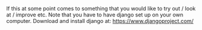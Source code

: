 If this at some point comes to something that you would like to try out / look at / improve etc. Note that you have to have django set up on your own computer. 
Download and install django at: https://www.djangoproject.com/